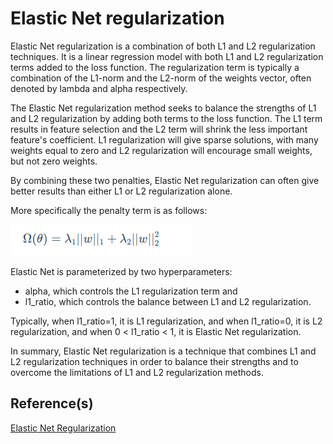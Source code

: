 # Elastic Net regularization

Elastic Net regularization is a combination of both L1 and L2 regularization techniques.
It is a linear regression model with both L1 and L2 regularization terms added to the loss function.
The regularization term is typically a combination of the L1-norm and the L2-norm of the weights vector, often denoted by lambda and alpha respectively.

The Elastic Net regularization method seeks to balance the strengths of L1 and L2
regularization by adding both terms to the loss function. The L1 term results in feature selection and the L2
term will shrink the less important feature's coefficient. L1 regularization will give sparse solutions,
with many weights equal to zero and L2 regularization will encourage small weights, but not zero weights.

By combining these two penalties, Elastic Net regularization can often give better results than either L1 or L2 regularization alone.

More specifically the penalty term is as follows:

![elastic net](docs/ElasticNetCost.png)



Elastic Net is parameterized by two hyperparameters:

- alpha, which controls the L1 regularization term and
- l1_ratio, which controls the balance between L1 and L2 regularization.

Typically, when l1_ratio=1, it is L1 regularization, and when l1_ratio=0, it is L2 regularization, and when 0 < l1_ratio < 1, it is Elastic Net regularization.

In summary, Elastic Net regularization is a technique that combines L1 and L2 regularization techniques in order to balance their strengths and to overcome the limitations of L1 and L2 regularization methods.



## Reference(s)
[Elastic Net Regularization](https://theaisummer.com/regularization/)